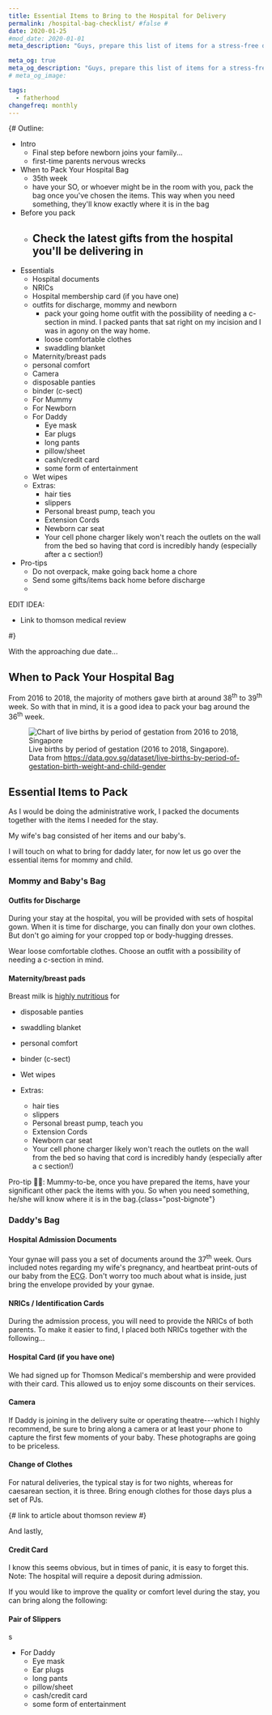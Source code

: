 ```yaml
---
title: Essential Items to Bring to the Hospital for Delivery
permalink: /hospital-bag-checklist/ #false #
date: 2020-01-25
#mod_date: 2020-01-01
meta_description: "Guys, prepare this list of items for a stress-free delivery."

meta_og: true
meta_og_description: "Guys, prepare this list of items for a stress-free delivery."
# meta_og_image: 

tags: 
  - fatherhood
changefreq: monthly
---
```


{#
Outline:
 - Intro
   - Final step before newborn joins your family...
   - first-time parents nervous wrecks
 - When to Pack Your Hospital Bag
   - 35th week
   - have your SO, or whoever might be in the room with you, pack the bag once you've chosen the items. This way when you need something, they'll know exactly where it is in the bag
 - Before you pack
   - Check the latest gifts from the hospital you'll be delivering in
     - 
 - Essentials
   - Hospital documents
   - NRICs
   - Hospital membership card (if you have one)
   - outfits for discharge, mommy and newborn
     - pack your going home outfit with the possibility of needing a c-section in mind. I packed pants that sat right on my incision and I was in agony on the way home.
     - loose comfortable clothes
     - swaddling blanket
   - Maternity/breast pads
   - personal comfort
   - Camera
   - disposable panties
   - binder (c-sect)
   - For Mummy
   - For Newborn
   - For Daddy
     - Eye mask
     - Ear plugs
     - long pants
     - pillow/sheet
     - cash/credit card
     - some form of entertainment
   - Wet wipes
   - Extras:
     - hair ties
     - slippers
     - Personal breast pump, teach you
     - Extension Cords
     - Newborn car seat
     - Your cell phone charger likely won't reach the outlets on the wall from the bed so having that cord is incredibly handy (especially after a c section!)
 - Pro-tips
   - Do not overpack, make going back home a chore
   - Send some gifts/items back home before discharge
   - 

EDIT IDEA:
 - Link to thomson medical review

#}

With the approaching due date...

## When to Pack Your Hospital Bag

From 2016 to 2018, the majority of mothers gave birth at around 38<sup>th</sup> to 39<sup>th</sup> week. So with that in mind, it is a good idea to pack your bag around the 36<sup>th</sup> week.

<figure>
  <img src="/assets/img/2020/01/live-births-by-period-of-gestation-chart-(2016-2018,-singapore).svg" alt="Chart of live births by period of gestation from 2016 to 2018, Singapore">
  <figcaption>Live births by period of gestation (2016 to 2018, Singapore). Data from <a href="https://data.gov.sg/dataset/live-births-by-period-of-gestation-birth-weight-and-child-gender" target="_blank"  rel="noopener">https://data.gov.sg/dataset/live-births-by-period-of-gestation-birth-weight-and-child-gender</a></figcaption>
</figure>

## Essential Items to Pack

As I would be doing the administrative work, I packed the documents together with the items I needed for the stay. 

My wife's bag consisted of her items and our baby's.

I will touch on what to bring for daddy later, for now let us go over the essential items for mommy and child.

### Mommy and Baby's Bag

#### Outfits for Discharge

During your stay at the hospital, you will be provided with sets of hospital gown. When it is time for discharge, you can finally don your own clothes. But don't go aiming for your cropped top or body-hugging dresses.

Wear loose comfortable clothes. Choose an outfit with a possibility of needing a c-section in mind.

#### Maternity/breast pads

Breast milk is <a href="https://www.healthxchange.sg/women/post-pregnancy/breastfeeding-health-benefits-baby" target="_blank">highly nutritious</a> for 

 - disposable panties
 - swaddling blanket
 - personal comfort
 - binder (c-sect)
 
 - Wet wipes
 - Extras:
   - hair ties
   - slippers
   - Personal breast pump, teach you
   - Extension Cords
   - Newborn car seat
   - Your cell phone charger likely won't reach the outlets on the wall from the bed so having that cord is incredibly handy (especially after a c section!)

Pro-tip ✌🏻: Mummy-to-be, once you have prepared the items, have your significant other pack the items with you. So when you need something, he/she will know where it is in the bag.{class="post-bignote"}

### Daddy's Bag

#### Hospital Admission Documents

Your gynae will pass you a set of documents around the 37<sup>th</sup> week. Ours included notes regarding my wife's pregnancy, and heartbeat print-outs of our baby from the <abbr title="Electrocardiogram">ECG</abbr>. Don't worry too much about what is inside, just bring the envelope provided by your gynae.

#### NRICs / Identification Cards

During the admission process, you will need to provide the NRICs of both parents. To make it easier to find, I placed both NRICs together with the following...

#### Hospital Card (if you have one)

We had signed up for Thomson Medical's membership and were provided with their card. This allowed us to enjoy some discounts on their services.

#### Camera

If Daddy is joining in the delivery suite or operating theatre---which I highly recommend, be sure to bring along a camera or at least your phone to capture the first few moments of your baby. These photographs are going to be priceless. 

#### Change of Clothes

For natural deliveries, the typical stay is for two nights, whereas for caesarean section, it is three. Bring enough clothes for those days plus a set of PJs.

{# link to article about thomson review #}

And lastly,

#### Credit Card

I know this seems obvious, but in times of panic, it is easy to forget this. Note: The hospital will require a deposit during admission.

If you would like to improve the quality or comfort level during the stay, you can bring along the following:

#### Pair of Slippers

s

 - For Daddy
   - Eye mask
   - Ear plugs
   - long pants
   - pillow/sheet
   - cash/credit card
   - some form of entertainment

